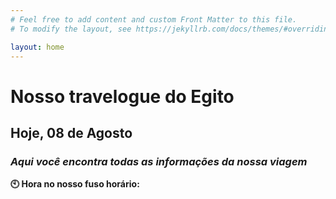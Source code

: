 ```yaml
---
# Feel free to add content and custom Front Matter to this file.
# To modify the layout, see https://jekyllrb.com/docs/themes/#overriding-theme-defaults

layout: home
---
```




# Nosso travelogue do Egito
## Hoje, 08 de Agosto
### _Aqui você encontra todas as informações da nossa viagem_

**🕙 Hora no nosso fuso horário:** 
<p id="time">
    <script>
        var timeDisplay = document.getElementById("time");

        function refreshTime() {
        var dateString = new Date().toLocaleString("en-US", {timeZone: "America/Sao_Paulo"});
        var formattedString = dateString.replace(", ", " - ");
        timeDisplay.innerHTML = formattedString;
        }

        setInterval(refreshTime, 1000);
    </script>
</p>
**📍 Cidade que estamos: Luxor** <br/>
**🌡️ Temperatura:** <br/>
**🏛️ Planejamos visitar:** Templo de Karnak e Templo de Luxor <br/>

<br/>

## Últimos posts
### _O que estivemos fazendo nos últimos dias?_
[ Cairo: o caos cósmico ]()

<br/>

## Viagem
[ 📅 Ver roteiro completo]() <br/>
[ ⏮️ Ver próximo dia]() <br/>
[ ⏭️ Ver dia anterior]() <br/>